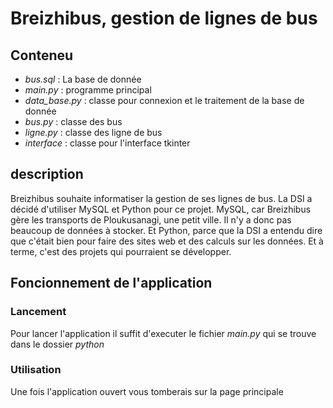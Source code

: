 # Breizhibus, gestion de lignes de bus

## Conteneu
 * *bus.sql* : La base de donnée
 * *main.py* : programme principal
 * *data_base.py* : classe pour connexion et le traitement de la base de donnée
 * *bus.py* : classe des bus
 * *ligne.py* : classe des ligne de bus
 * *interface* : classe pour l'interface tkinter
 
 
## description
Breizhibus souhaite informatiser la gestion de ses lignes de bus.
La DSI a décidé d'utiliser MySQL et Python pour ce projet. MySQL, car Breizhibus gère les transports de Ploukusanagi, une petit ville. Il n'y a donc pas beaucoup de données à stocker. Et Python, parce que la DSI a entendu dire que c'était bien pour faire des sites web et des calculs sur les données. Et à terme, c'est des projets qui pourraient se développer.

## Foncionnement de l'application
### Lancement
Pour lancer l'application il suffit d'executer le fichier *main.py* qui se trouve dans le dossier *python*

### Utilisation
Une fois l'application ouvert vous tomberais sur la page principale

